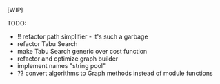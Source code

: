 [WIP]

TODO:
* !! refactor path simplifier - it's such a garbage
* refactor Tabu Search
* make Tabu Search generic over cost function
* refactor and optimize graph builder
* implement names "string pool"
* ?? convert algorithms to Graph methods instead of module functions
